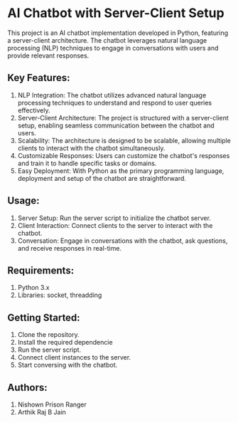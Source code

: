 # AI Chatbot with Server-Client Setup

This project is an AI chatbot implementation developed in Python, featuring a server-client architecture. The chatbot leverages natural language processing (NLP) techniques to engage in conversations with users and provide relevant responses.

## Key Features:

1. NLP Integration:
The chatbot utilizes advanced natural language processing techniques to understand and respond to user queries effectively.
2. Server-Client Architecture:
The project is structured with a server-client setup, enabling seamless communication between the chatbot and users.
3. Scalability:
The architecture is designed to be scalable, allowing multiple clients to interact with the chatbot simultaneously.
4. Customizable Responses:
Users can customize the chatbot's responses and train it to handle specific tasks or domains.
5. Easy Deployment:
With Python as the primary programming language, deployment and setup of the chatbot are straightforward.

## Usage:

1. Server Setup:
Run the server script to initialize the chatbot server.
2. Client Interaction:
Connect clients to the server to interact with the chatbot.
3. Conversation:
Engage in conversations with the chatbot, ask questions, and receive responses in real-time.

## Requirements:

1. Python 3.x
2. Libraries: socket, threadding

## Getting Started:

1. Clone the repository.
2. Install the required dependencie
3. Run the server script.
4. Connect client instances to the server.
5. Start conversing with the chatbot.

## Authors:

1. Nishown Prison Ranger
2. Arthik Raj B Jain
